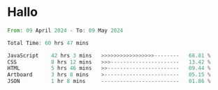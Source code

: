 # Hallo
<!--START_SECTION:waka-->

```rust
From: 09 April 2024 - To: 09 May 2024

Total Time: 60 hrs 47 mins

JavaScript    42 hrs 3 mins   >>>>>>>>>>>>>>>>>--------   68.81 %
CSS           8 hrs 12 mins   >>>----------------------   13.42 %
HTML          5 hrs 46 mins   >>-----------------------   09.44 %
Artboard      3 hrs 8 mins    >------------------------   05.15 %
JSON          1 hr 8 mins     -------------------------   01.86 %
```

<!--END_SECTION:waka-->
